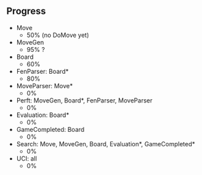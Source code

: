 ## Progress

* Move
  * 50% (no DoMove yet)
* MoveGen
  * 95% ?
* Board
  * 60%
* FenParser: Board*
  * 80%
* MoveParser: Move*
  * 0%
* Perft: MoveGen, Board*, FenParser, MoveParser
  * 0%
* Evaluation: Board*
  * 0%
* GameCompleted: Board
  * 0%
* Search: Move, MoveGen, Board, Evaluation*, GameCompleted*
  * 0%
* UCI: all
  * 0%